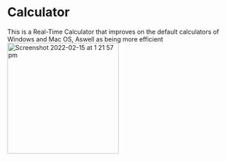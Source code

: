 # Calculator
This is a Real-Time Calculator that improves on the default calculators of Windows and Mac OS, Aswell as being more efficient
<img width="252" alt="Screenshot 2022-02-15 at 1 21 57 pm" src="https://user-images.githubusercontent.com/76784461/154070414-34ccbdea-e623-4ddc-ac92-c87c05bb15ca.png">
